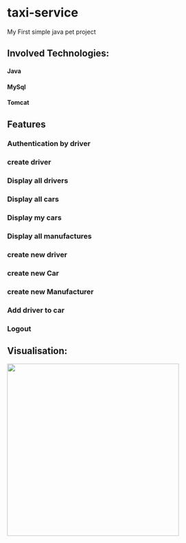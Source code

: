 ﻿# taxi-service

My First simple java pet project
## Involved Technologies:

#### Java
#### MySql
#### Tomcat

## Features

### Authentication by driver
### create driver
### Display all drivers
### Display all cars
### Display my cars
### Display all manufactures
### create new driver
### create new Car
### create new Manufacturer
### Add driver to car
### Logout

## Visualisation:

<img src="https://i.postimg.cc/WbyB6hgw/Screenshot-3.png" width = "400" >
